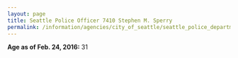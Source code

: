 ```yaml
---
layout: page
title: Seattle Police Officer 7410 Stephen M. Sperry
permalink: /information/agencies/city_of_seattle/seattle_police_department/copbook/7410/
---
```


**Age as of Feb. 24, 2016:** 31
